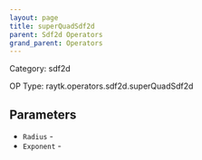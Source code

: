 ```yaml
---
layout: page
title: superQuadSdf2d
parent: Sdf2d Operators
grand_parent: Operators
---
```


Category: sdf2d

OP Type: raytk.operators.sdf2d.superQuadSdf2d

## Parameters

* `Radius` - 
* `Exponent` -
